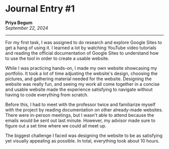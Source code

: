 # Journal Entry #1

**Priya Begum**  
*September 22, 2024*

---

For my first task, I was assigned to do research and explore Google Sites to get a hang of using it. I learned a lot by watching YouTube video tutorials and reading the official documentation of Google Sites to understand how to use the tool in order to create a usable website. 

While I was practicing hands-on, I made my own website showcasing my portfolio. It took a lot of time adjusting the website's design, choosing the pictures, and gathering material needed for the website. Designing the website was really fun, and seeing my work all come together in a concise and usable website made the experience satisfying to navigate without having to code everything from scratch. 

Before this, I had to meet with the professor twice and familiarize myself with the project by reading documentation on other already-made websites. There were in-person meetings, but I wasn't able to attend because the emails would be sent out last minute. However, my advisor made sure to figure out a set time where we could all meet up. 

The biggest challenge I faced was designing the website to be as satisfying yet visually appealing as possible. In total, everything took about 10 hours.

